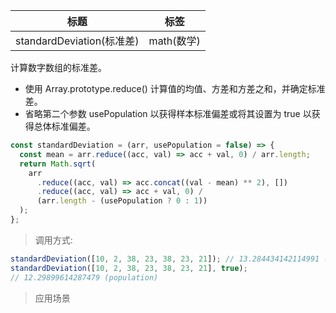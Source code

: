 | 标题                      | 标签       |
| ------------------------- | ---------- |
| standardDeviation(标准差) | math(数学) |

计算数字数组的标准差。

- 使用 Array.prototype.reduce() 计算值的均值、方差和方差之和，并确定标准差。
- 省略第二个参数 usePopulation 以获得样本标准偏差或将其设置为 true 以获得总体标准偏差。

```js
const standardDeviation = (arr, usePopulation = false) => {
  const mean = arr.reduce((acc, val) => acc + val, 0) / arr.length;
  return Math.sqrt(
    arr
      .reduce((acc, val) => acc.concat((val - mean) ** 2), [])
      .reduce((acc, val) => acc + val, 0) /
      (arr.length - (usePopulation ? 0 : 1))
  );
};
```

> 调用方式:

```js
standardDeviation([10, 2, 38, 23, 38, 23, 21]); // 13.284434142114991 (sample)
standardDeviation([10, 2, 38, 23, 38, 23, 21], true);
// 12.29899614287479 (population)
```

> 应用场景
